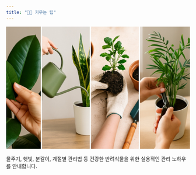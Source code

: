 ```yaml
---
title: "🧑‍🌾 키우는 팁"
---
```


![🧑‍🌾 키우는 팁](/images/categories/guides.jpg)

물주기, 햇빛, 분갈이, 계절별 관리법 등
건강한 반려식물을 위한 실용적인 관리 노하우를 안내합니다.
